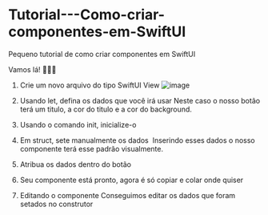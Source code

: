 # Tutorial---Como-criar-componentes-em-SwiftUI
<p> Pequeno tutorial de como criar componentes em SwiftUI</p>


Vamos lá! 👩🏽‍💻
1. Crie um novo arquivo do tipo SwiftUI View
![image](https://user-images.githubusercontent.com/102704880/204400055-7f3dd4e7-a832-4f76-b54b-128de5780c59.png)


2. Usando let, defina os dados que você irá usar
Neste caso o nosso botão terá um titulo, a cor do titulo e a cor do background.

3. Usando o comando init, inicialize-o

3. Em struct, sete manualmente os dados 
Inserindo esses dados o nosso componente terá esse padrão visualmente. 

4. Atribua os dados dentro do botão

5. Seu componente está pronto, agora é só copiar e colar onde quiser

5. Editando o componente
Conseguimos editar os dados que foram setados no construtor
